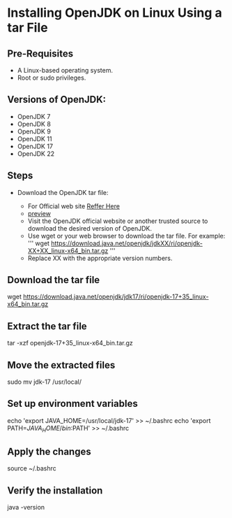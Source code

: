 #  Installing OpenJDK on Linux Using a tar File

## Pre-Requisites

* A Linux-based operating system.
* Root or sudo privileges.

## Versions of OpenJDK:
  * OpenJDK 7
  * OpenJDK 8
  * OpenJDK 9
  * OpenJDK 11
  * OpenJDK 17
  * OpenJDK 22






## Steps

* Download the OpenJDK tar file:
   
    * For Official web site [Reffer Here](https://jdk.java.net/)
    * [preview](./images/jdk%201.png)
    * Visit the OpenJDK official website or another trusted source to download the desired version of OpenJDK.
    * Use wget or your web browser to download the tar file. For example:
    '''
     wget https://download.java.net/openjdk/jdkXX/ri/openjdk-XX+XX_linux-x64_bin.tar.gz
    '''
    * Replace XX with the appropriate version numbers.



## Download the tar file
wget https://download.java.net/openjdk/jdk17/ri/openjdk-17+35_linux-x64_bin.tar.gz


## Extract the tar file
tar -xzf openjdk-17+35_linux-x64_bin.tar.gz


## Move the extracted files
sudo mv jdk-17 /usr/local/


## Set up environment variables
echo 'export JAVA_HOME=/usr/local/jdk-17' >> ~/.bashrc
echo 'export PATH=$JAVA_HOME/bin:$PATH' >> ~/.bashrc


## Apply the changes
source ~/.bashrc


## Verify the installation
java -version
